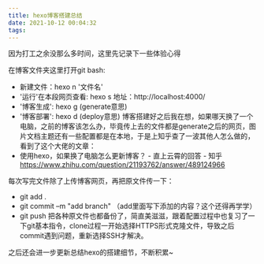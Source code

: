 ```yaml
---
title: hexo博客搭建总结
date: 2021-10-12 00:04:32
tags: 
---
```



因为打工之余没那么多时间，这里先记录下一些体验心得

在博客文件夹这里打开git bash:
- 新建文件：hexo n '文件名'
- '运行'在本段网页查看: hexo s      地址：http://localhost:4000/
- '博客生成': hexo g  (generate意思)
- '博客部署': hexo d  (deploy意思)
博客搭建好之后我在想，如果哪天换了一个电脑，之前的博客该怎么办，毕竟传上去的文件都是generate之后的网页，图片文档主题还有一些配置都是在本地，于是上知乎查了一波其他人怎么做的，看到了这个大佬的文章：
- 使用hexo，如果换了电脑怎么更新博客？ - 直上云霄的回答 - 知乎 https://www.zhihu.com/question/21193762/answer/489124966

每次写完文件除了上传博客网页，再把原文件传一下：
- git add .
- git commit –m "add branch"    （add里面写下添加的内容？这个还得再学学）
- git push 
把各种原文件也都备份了，简直美滋滋，跟着配置过程中也复习了一下git基本指令，clone过程一开始选择HTTPS形式克隆文件，导致之后commit遇到问题，重新选择SSH才解决。

之后还会进一步更新总结hexo的搭建细节，不断积累~